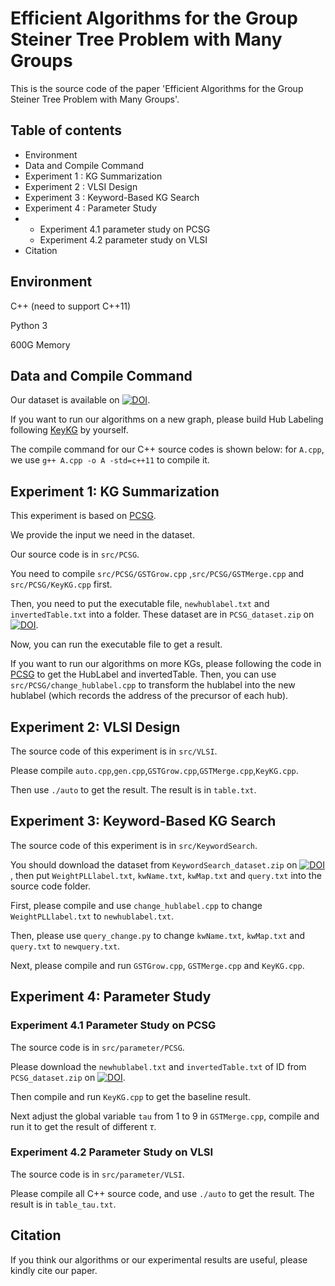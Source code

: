 # Efficient Algorithms for the Group Steiner Tree Problem with Many Groups

This is the source code of the paper 'Efficient Algorithms for the Group Steiner Tree Problem with Many Groups'.

## Table of contents

- Environment
- Data and Compile Command
- Experiment 1 : KG Summarization
- Experiment 2 : VLSI Design
- Experiment 3 : Keyword-Based KG Search
- Experiment 4 : Parameter Study
- - Experiment 4.1 parameter study on PCSG
  - Experiment 4.2 parameter study on VLSI
- Citation

## Environment

C++ (need to support C++11)

Python 3

600G Memory

## Data and Compile Command

Our dataset is available on [![DOI](https://zenodo.org/badge/DOI/10.5281/zenodo.8437408.svg)](https://doi.org/10.5281/zenodo.8437408).

If you want to run our algorithms on a new graph, please build Hub Labeling following [KeyKG](https://github.com/nju-websoft/KeyKG "KeyKG") by yourself.

The compile command for our C++ source codes is shown below: for `A.cpp`, we use `g++ A.cpp -o A -std=c++11` to compile it.

## Experiment 1: KG Summarization

This experiment is based on [PCSG](https://github.com/nju-websoft/PCSG "PCSG").

We provide the input we need in the dataset. 

Our source code is in  `src/PCSG`. 

You need to compile `src/PCSG/GSTGrow.cpp` ,`src/PCSG/GSTMerge.cpp` and  `src/PCSG/KeyKG.cpp` first. 

Then, you need to put the executable file, `newhublabel.txt` and `invertedTable.txt` into a folder. These dataset are in `PCSG_dataset.zip` on [![DOI](https://zenodo.org/badge/DOI/10.5281/zenodo.8437408.svg)](https://doi.org/10.5281/zenodo.8437408).

Now, you can run the executable file to get a result.

If you want to run our algorithms on more KGs, please following the code in [PCSG](https://github.com/nju-websoft/PCSG "PCSG") to get the HubLabel and invertedTable. Then, you can use `src/PCSG/change_hublabel.cpp` to transform the hublabel into the new hublabel (which records the address of the precursor of each hub).



## Experiment 2: VLSI Design

The source code of this experiment is in `src/VLSI`.

Please compile `auto.cpp`,`gen.cpp`,`GSTGrow.cpp`,`GSTMerge.cpp`,`KeyKG.cpp`.

Then use `./auto` to get the result. The result is in `table.txt`.

## Experiment 3: Keyword-Based KG Search

The source code of this experiment is in `src/KeywordSearch`.

You should  download the dataset from `KeywordSearch_dataset.zip` on [![DOI](https://zenodo.org/badge/DOI/10.5281/zenodo.8437408.svg)](https://doi.org/10.5281/zenodo.8437408), then put `WeightPLLlabel.txt`, `kwName.txt`, `kwMap.txt` and `query.txt` into the source code folder.

First, please compile and use `change_hublabel.cpp` to change `WeightPLLlabel.txt` to `newhublabel.txt`.

Then, please use `query_change.py` to change `kwName.txt`, `kwMap.txt` and `query.txt` to `newquery.txt`.

Next, please compile and run `GSTGrow.cpp`, `GSTMerge.cpp` and `KeyKG.cpp`. 



## Experiment 4: Parameter Study

### Experiment 4.1 Parameter Study on PCSG

The source code is in `src/parameter/PCSG`.

Please download the `newhublabel.txt` and `invertedTable.txt` of ID from `PCSG_dataset.zip` on [![DOI](https://zenodo.org/badge/DOI/10.5281/zenodo.8437408.svg)](https://doi.org/10.5281/zenodo.8437408).

Then compile and run `KeyKG.cpp` to get the baseline result.

Next adjust the global variable `tau` from 1 to 9 in `GSTMerge.cpp`, compile and run it to get the result of different $\tau$.

### Experiment 4.2 Parameter Study on VLSI

The source code is in `src/parameter/VLSI`.

Please compile all C++ source code, and use `./auto` to get the result. The result is in `table_tau.txt`.

## Citation

If you think our algorithms or our experimental results are useful, please kindly cite our paper.



